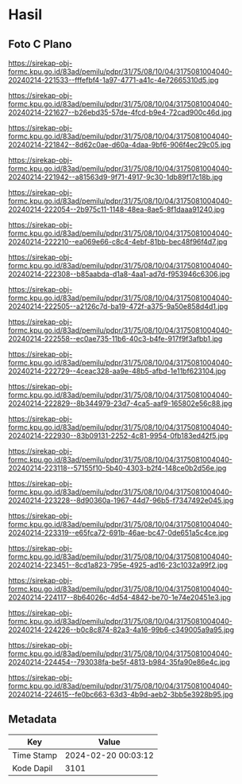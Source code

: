 # Hasil

## Foto C Plano

https://sirekap-obj-formc.kpu.go.id/83ad/pemilu/pdpr/31/75/08/10/04/3175081004040-20240214-221533--fffefbf4-1a97-4771-a41c-4e72665310d5.jpg

https://sirekap-obj-formc.kpu.go.id/83ad/pemilu/pdpr/31/75/08/10/04/3175081004040-20240214-221627--b26ebd35-57de-4fcd-b9e4-72cad900c46d.jpg

https://sirekap-obj-formc.kpu.go.id/83ad/pemilu/pdpr/31/75/08/10/04/3175081004040-20240214-221842--8d62c0ae-d60a-4daa-9bf6-906f4ec29c05.jpg

https://sirekap-obj-formc.kpu.go.id/83ad/pemilu/pdpr/31/75/08/10/04/3175081004040-20240214-221942--a81563d9-9f71-4917-9c30-1db89f17c18b.jpg

https://sirekap-obj-formc.kpu.go.id/83ad/pemilu/pdpr/31/75/08/10/04/3175081004040-20240214-222054--2b975c11-1148-48ea-8ae5-8f1daaa91240.jpg

https://sirekap-obj-formc.kpu.go.id/83ad/pemilu/pdpr/31/75/08/10/04/3175081004040-20240214-222210--ea069e66-c8c4-4ebf-81bb-bec48f96f4d7.jpg

https://sirekap-obj-formc.kpu.go.id/83ad/pemilu/pdpr/31/75/08/10/04/3175081004040-20240214-222308--b85aabda-d1a8-4aa1-ad7d-f953946c6306.jpg

https://sirekap-obj-formc.kpu.go.id/83ad/pemilu/pdpr/31/75/08/10/04/3175081004040-20240214-222505--a2126c7d-ba19-472f-a375-9a50e858d4d1.jpg

https://sirekap-obj-formc.kpu.go.id/83ad/pemilu/pdpr/31/75/08/10/04/3175081004040-20240214-222558--ec0ae735-11b6-40c3-b4fe-917f9f3afbb1.jpg

https://sirekap-obj-formc.kpu.go.id/83ad/pemilu/pdpr/31/75/08/10/04/3175081004040-20240214-222729--4ceac328-aa9e-48b5-afbd-1e11bf623104.jpg

https://sirekap-obj-formc.kpu.go.id/83ad/pemilu/pdpr/31/75/08/10/04/3175081004040-20240214-222829--8b344979-23d7-4ca5-aaf9-165802e56c88.jpg

https://sirekap-obj-formc.kpu.go.id/83ad/pemilu/pdpr/31/75/08/10/04/3175081004040-20240214-222930--83b09131-2252-4c81-9954-0fb183ed42f5.jpg

https://sirekap-obj-formc.kpu.go.id/83ad/pemilu/pdpr/31/75/08/10/04/3175081004040-20240214-223118--57155f10-5b40-4303-b2f4-148ce0b2d56e.jpg

https://sirekap-obj-formc.kpu.go.id/83ad/pemilu/pdpr/31/75/08/10/04/3175081004040-20240214-223228--8d90360a-1967-44d7-96b5-f7347492e045.jpg

https://sirekap-obj-formc.kpu.go.id/83ad/pemilu/pdpr/31/75/08/10/04/3175081004040-20240214-223319--e65fca72-691b-46ae-bc47-0de651a5c4ce.jpg

https://sirekap-obj-formc.kpu.go.id/83ad/pemilu/pdpr/31/75/08/10/04/3175081004040-20240214-223451--8cd1a823-795e-4925-ad16-23c1032a99f2.jpg

https://sirekap-obj-formc.kpu.go.id/83ad/pemilu/pdpr/31/75/08/10/04/3175081004040-20240214-224117--8b64026c-4d54-4842-be70-1e74e20451e3.jpg

https://sirekap-obj-formc.kpu.go.id/83ad/pemilu/pdpr/31/75/08/10/04/3175081004040-20240214-224226--b0c8c874-82a3-4a16-99b6-c349005a9a95.jpg

https://sirekap-obj-formc.kpu.go.id/83ad/pemilu/pdpr/31/75/08/10/04/3175081004040-20240214-224454--793038fa-be5f-4813-b984-35fa90e86e4c.jpg

https://sirekap-obj-formc.kpu.go.id/83ad/pemilu/pdpr/31/75/08/10/04/3175081004040-20240214-224615--fe0bc663-63d3-4b9d-aeb2-3bb5e3928b95.jpg


## Metadata

| Key        | Value               |
| ---------- | ------------------- |
| Time Stamp | 2024-02-20 00:03:12 |
| Kode Dapil | 3101                |



